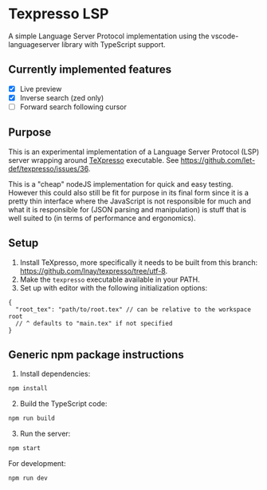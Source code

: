 # Texpresso LSP

A simple Language Server Protocol implementation using the vscode-languageserver library with TypeScript support.

## Currently implemented features

- [x] Live preview
- [x] Inverse search (zed only)
- [ ] Forward search following cursor

## Purpose

This is an experimental implementation of a Language Server Protocol (LSP) server wrapping around [TeXpresso](https://github.com/let-def/texpresso) executable. See https://github.com/let-def/texpresso/issues/36.

This is a "cheap" nodeJS implementation for quick and easy testing.
However this could also still be fit for purpose in its final form since it is a pretty thin interface
where the JavaScript is not responsible for much and what it is responsible for (JSON parsing and manipulation) is stuff that is well suited to (in terms of performance and ergonomics).

## Setup

1. Install TeXpresso, more specifically it needs to be built from this branch: https://github.com/lnay/texpresso/tree/utf-8.
2. Make the `texpresso` executable available in your PATH.
3. Set up with editor with the following initialization options:
```jsonc
{
  "root_tex": "path/to/root.tex" // can be relative to the workspace root
  // ^ defaults to "main.tex" if not specified
}
```

## Generic npm package instructions

1. Install dependencies:
```bash
npm install
```

2. Build the TypeScript code:
```bash
npm run build
```

3. Run the server:
```bash
npm start
```

For development:
```bash
npm run dev
```

